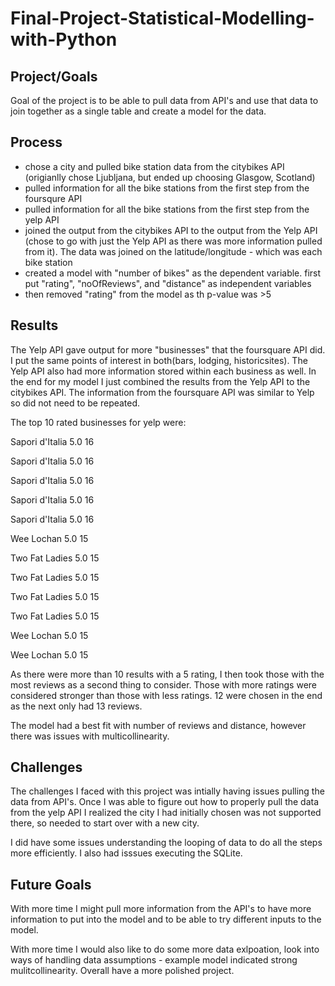 # Final-Project-Statistical-Modelling-with-Python

## Project/Goals
Goal of the project is to be able to pull data from API's and use that data to join together as a single table and create a model for the data. 

## Process
- chose a city and pulled bike station data from the citybikes API (origianlly chose Ljubljana, but ended up choosing Glasgow, Scotland)
- pulled information for all the bike stations from the first step from the foursqure API
- pulled information for all the bike stations from the first step from the yelp API
- joined the output from the citybikes API to the output from the Yelp API (chose to go with just the Yelp API as there was more information pulled from it). The data was joined on the latitude/longitude - which was each bike station
- created a model with "number of bikes" as the dependent variable. first put "rating", "noOfReviews", and "distance" as independent variables 
- then removed "rating" from the model as th p-value was >5


## Results
The Yelp API gave output for more "businesses" that the foursquare API did. I put the same points of interest in both(bars, lodging, historicsites). The Yelp API also had more information stored within each business as well. In the end for my model I just combined the results from the Yelp API to the citybikes API. The information from the foursquare API was similar to Yelp so did not need to be repeated. 

The top 10 rated businesses for yelp were:

Sapori d'Italia 		5.0 	16 	

Sapori d'Italia 		5.0 	16 	

Sapori d'Italia 		5.0 	16 	

Sapori d'Italia 		5.0 	16 	

Sapori d'Italia 		5.0 	16 	

Wee Lochan 		        5.0 	15 	

Two Fat Ladies 	        5.0 	15 

Two Fat Ladies  	    5.0 	15 

Two Fat Ladies 		    5.0 	15 

Two Fat Ladies 	 	    5.0 	15 

Wee Lochan 	 	        5.0 	15 

Wee Lochan 	            5.0 	15 

As there were more than 10 results with a 5 rating, I then took those with the most reviews as a second thing to consider. Those with more ratings were considered stronger than those with less ratings. 12 were chosen in the end as the next only had 13 reviews. 


The model had a best fit with number of reviews and distance, however there was issues with multicollinearity. 

## Challenges 
The challenges I faced with this project was intially having issues pulling the data from API's. Once I was able to figure out how to properly pull the data from the yelp API I realized the city I had initially chosen was not supported there, so needed to start over with a new city. 

I did have some issues understanding the looping of data to do all the steps more efficiently. I also had isssues executing the SQLite. 

## Future Goals
With more time I might pull more information from the API's to have more information to put into the model and to be able to try different inputs to the model. 

With more time I would also like to do some more data exlpoation, look into ways of handling data assumptions - example model indicated strong mulitcollinearity. Overall have a more polished project. 
